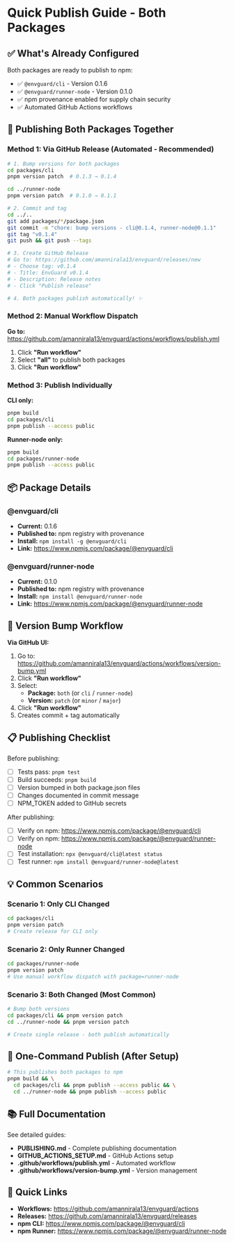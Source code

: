 # Quick Publish Guide - Both Packages

## ✅ What's Already Configured

Both packages are ready to publish to npm:

- ✅ `@envguard/cli` - Version 0.1.6
- ✅ `@envguard/runner-node` - Version 0.1.0
- ✅ npm provenance enabled for supply chain security
- ✅ Automated GitHub Actions workflows

## 🚀 Publishing Both Packages Together

### Method 1: Via GitHub Release (Automated - Recommended)

```bash
# 1. Bump versions for both packages
cd packages/cli
pnpm version patch  # 0.1.3 → 0.1.4

cd ../runner-node
pnpm version patch  # 0.1.0 → 0.1.1

# 2. Commit and tag
cd ../..
git add packages/*/package.json
git commit -m "chore: bump versions - cli@0.1.4, runner-node@0.1.1"
git tag "v0.1.4"
git push && git push --tags

# 3. Create GitHub Release
# Go to: https://github.com/amannirala13/envguard/releases/new
# - Choose tag: v0.1.4
# - Title: EnvGuard v0.1.4
# - Description: Release notes
# - Click "Publish release"

# 4. Both packages publish automatically! ✨
```

### Method 2: Manual Workflow Dispatch

**Go to:** https://github.com/amannirala13/envguard/actions/workflows/publish.yml

1. Click **"Run workflow"**
2. Select **"all"** to publish both packages
3. Click **"Run workflow"**

### Method 3: Publish Individually

**CLI only:**

```bash
pnpm build
cd packages/cli
pnpm publish --access public
```

**Runner-node only:**

```bash
pnpm build
cd packages/runner-node
pnpm publish --access public
```

## 📦 Package Details

### @envguard/cli

- **Current:** 0.1.6
- **Published to:** npm registry with provenance
- **Install:** `npm install -g @envguard/cli`
- **Link:** https://www.npmjs.com/package/@envguard/cli

### @envguard/runner-node

- **Current:** 0.1.0
- **Published to:** npm registry with provenance
- **Install:** `npm install @envguard/runner-node`
- **Link:** https://www.npmjs.com/package/@envguard/runner-node

## 🔄 Version Bump Workflow

**Via GitHub UI:**

1. Go to: https://github.com/amannirala13/envguard/actions/workflows/version-bump.yml
2. Click **"Run workflow"**
3. Select:
   - **Package:** `both` (or `cli` / `runner-node`)
   - **Version:** `patch` (or `minor` / `major`)
4. Click **"Run workflow"**
5. Creates commit + tag automatically

## 📋 Publishing Checklist

Before publishing:

- [ ] Tests pass: `pnpm test`
- [ ] Build succeeds: `pnpm build`
- [ ] Version bumped in both package.json files
- [ ] Changes documented in commit message
- [ ] NPM_TOKEN added to GitHub secrets

After publishing:

- [ ] Verify on npm: https://www.npmjs.com/package/@envguard/cli
- [ ] Verify on npm: https://www.npmjs.com/package/@envguard/runner-node
- [ ] Test installation: `npx @envguard/cli@latest status`
- [ ] Test runner: `npm install @envguard/runner-node@latest`

## 💡 Common Scenarios

### Scenario 1: Only CLI Changed

```bash
cd packages/cli
pnpm version patch
# Create release for CLI only
```

### Scenario 2: Only Runner Changed

```bash
cd packages/runner-node
pnpm version patch
# Use manual workflow dispatch with package=runner-node
```

### Scenario 3: Both Changed (Most Common)

```bash
# Bump both versions
cd packages/cli && pnpm version patch
cd ../runner-node && pnpm version patch

# Create single release - both publish automatically
```

## 🎯 One-Command Publish (After Setup)

```bash
# This publishes both packages to npm
pnpm build && \
  cd packages/cli && pnpm publish --access public && \
  cd ../runner-node && pnpm publish --access public
```

## 📚 Full Documentation

See detailed guides:

- **PUBLISHING.md** - Complete publishing documentation
- **GITHUB_ACTIONS_SETUP.md** - GitHub Actions setup
- **.github/workflows/publish.yml** - Automated workflow
- **.github/workflows/version-bump.yml** - Version management

## 🔗 Quick Links

- **Workflows:** https://github.com/amannirala13/envguard/actions
- **Releases:** https://github.com/amannirala13/envguard/releases
- **npm CLI:** https://www.npmjs.com/package/@envguard/cli
- **npm Runner:** https://www.npmjs.com/package/@envguard/runner-node
